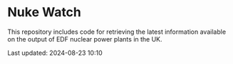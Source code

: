 # Nuke Watch

This repository includes code for retrieving the latest information available on the output of EDF nuclear power plants in the UK.

Last updated: 2024-08-23 10:10